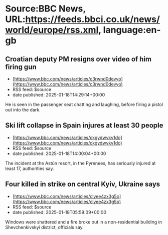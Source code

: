 # Source:BBC News, URL:https://feeds.bbci.co.uk/news/world/europe/rss.xml, language:en-gb

## Croatian deputy PM resigns over video of him firing gun
 - [https://www.bbc.com/news/articles/c3rwnd0devyo](https://www.bbc.com/news/articles/c3rwnd0devyo)
 - RSS feed: $source
 - date published: 2025-01-18T14:29:14+00:00

He is seen in the passenger seat chatting and laughing, before firing a pistol out into the dark.

## Ski lift collapse in Spain injures at least 30 people
 - [https://www.bbc.com/news/articles/ckgydwvkv1do](https://www.bbc.com/news/articles/ckgydwvkv1do)
 - RSS feed: $source
 - date published: 2025-01-18T14:00:04+00:00

The incident at the Astún resort, in the Pyrenees, has seriously injured at least 17, authorities say.

## Four killed in strike on central Kyiv, Ukraine says
 - [https://www.bbc.com/news/articles/clyee4zx3g5o](https://www.bbc.com/news/articles/clyee4zx3g5o)
 - RSS feed: $source
 - date published: 2025-01-18T05:59:09+00:00

Windows were shattered and a fire broke out in a non-residential building in Shevchenkivskyi district, officials say.

